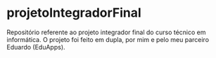 # projetoIntegradorFinal
Repositório referente ao projeto integrador final do curso técnico em informática. O projeto foi feito em dupla, por mim e pelo meu parceiro Eduardo (EduApps).
